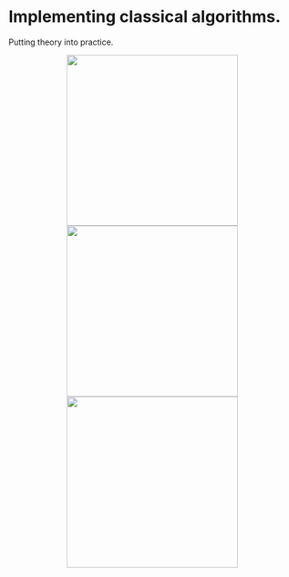 # Implementing classical algorithms.

Putting theory into practice.

<p align="center">
  <img src="https://user-images.githubusercontent.com/50045763/82758036-16c57400-9db2-11ea-9e49-5bd3db1e49f1.jpg" height="300">
    <img src="https://user-images.githubusercontent.com/50045763/82758037-1927ce00-9db2-11ea-8ee0-7dca2292fa52.png" height="300">
  <img src="https://user-images.githubusercontent.com/50045763/82758038-1b8a2800-9db2-11ea-98e5-77fc22279dd6.jpg" height="300">
</p>
